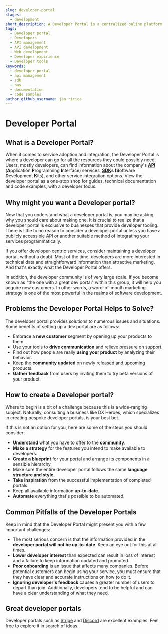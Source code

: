 ```yaml
---
slug: developer-portal
stages:
  - development
short_description: A Developer Portal is a centralized online platform that equips developers with tools, documentation, and resources to efficiently use and integrate APIs or SDKs provided by a company, fostering collaboration and a seamless developer experience.
tags:
  - Developer portal
  - Developers
  - API management
  - API development
  - Web development
  - Developer expirience
  - Developer tools
keywords:
  - developer portal
  - api management
  - sdk
  - oas
  - documentation
  - code samples
author_github_username: jan.ricica
---
```



# Developer Portal

## What is a Developer Portal?

When it comes to service adoption and integration, the Developer Portal is where a developer can go for all the resources they could possibly need. Users, mostly developers, can find information about the company's [**API**](https://developerexperience.io/articles/rest-api) (**A**pplication **P**rogramming **I**nterface) services, **[SDK](https://developerexperience.io/articles/software-development-kit)s (S**oftware **D**evelopment **K**its), and other service integration options. View the developer portal as a one-stop shop for guides, technical documentation and code examples, with a developer focus.

## Why might you want a Developer portal?

Now that you understand what a developer portal is, you may be asking why you should care about making one. It is crucial to realize that a developer portal is exclusive to businesses that provide developer tooling. There is little to no reason to consider a developer portal unless you have a publicly accessible API or another suitable method of integrating your services programmatically.

If you offer developer-centric services, consider maintaining a developer portal, without a doubt. Most of the time, developers are more interested in technical data and straightforward information than attractive marketing. And that's exactly what the Developer Portal offers.

In addition, the developer community is of very large scale. If you become known as "the one with a great dev portal" within this group, it will help you acquire new customers. In other words, a word-of-mouth marketing strategy is one of the most powerful in the realms of software development.

## Problems the Developer Portal Helps to Solve?

The developer portal provides solutions to numerous issues and situations. Some benefits of setting up a dev portal are as follows:
- Embrace a **new customer** segment by opening up your products to them.
- Use your tools to **drive communication** and relieve pressure on support.
- Find out how people are really **using your product** by analyzing their behavior.
- Keep the **community updated** on newly released and upcoming products.
- **Gather feedback** from users by inviting them to try beta versions of your product.

## How to create a Developer portal?

Where to begin is a bit of a challenge because this is a wide-ranging subject. Naturally, consulting a business like DX Heroes, which specializes in creating bespoke developer portals, is your best bet.

If this is not an option for you, here are some of the steps you should consider:
- **Understand** what you have to offer to the **community**.
- **Make a strategy** for the features you intend to make available to developers.
- **Create a blueprint** for your portal and arrange its components in a sensible hierarchy.
- Make sure the entire developer portal follows the same **language structure and style**.
- **Take inspiration** from the successful implementation of completed portals.
- Keep all available information **up-to-date**.
- **Automate** everything that's possible to be automated.

## Common Pitfalls of the Developer Portals

Keep in mind that the Developer Portal might present you with a few important challenges:
- The most serious concern is that the information provided in the **developer portal will not be up-to-date**. Keep an eye out for this at all times.
- **Lower developer interest** than expected can result in loss of interest and a failure to keep information updated and promoted.
- **Poor onboarding** is an issue that affects many companies. Before potential customers can begin using your service, you must ensure that they have clear and accurate instructions on how to do it.
- **Ignoring developer's feedback** causes a greater number of users to depart than join. Additionally, developers tend to be helpful and can have a clear understanding of what they need.

## Great developer portals

Developer portals such as [Stripe](https://stripe.com/docs) and [Discord](https://discord.com/developers/docs/intro) are excellent examples. Feel free to explore it in search of ideas.